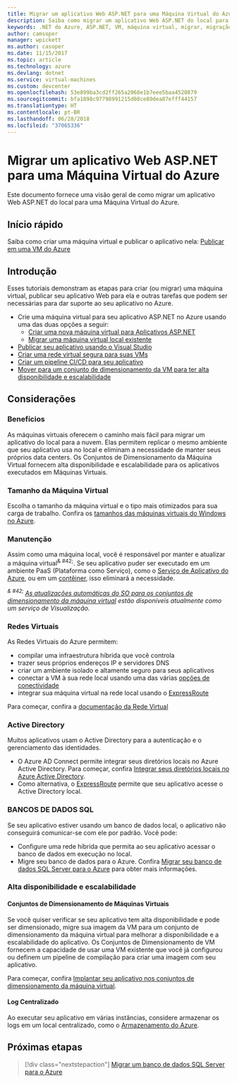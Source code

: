 ```yaml
---
title: Migrar um aplicativo Web ASP.NET para uma Máquina Virtual do Azure
description: Saiba como migrar um aplicativo Web ASP.NET do local para uma Máquina Virtual do Azure.
keywords: .NET do Azure, ASP.NET, VM, máquina virtual, migrar, migração
author: camsoper
manager: wpickett
ms.author: casoper
ms.date: 11/15/2017
ms.topic: article
ms.technology: azure
ms.devlang: dotnet
ms.service: virtual-machines
ms.custom: devcenter
ms.openlocfilehash: 53e899ba3cd2ff265a2068e1b7eee5baa4520879
ms.sourcegitcommit: bfa1898c97798991215d08ce89dea87efff44157
ms.translationtype: HT
ms.contentlocale: pt-BR
ms.lasthandoff: 06/28/2018
ms.locfileid: "37065336"
---
```

# <a name="migrate-an-aspnet-web-application-to-an-azure-virtual-machine"></a>Migrar um aplicativo Web ASP.NET para uma Máquina Virtual do Azure

Este documento fornece uma visão geral de como migrar um aplicativo Web ASP.NET do local para uma Máquina Virtual do Azure.

## <a name="quickstart"></a>Início rápido

Saiba como criar uma máquina virtual e publicar o aplicativo nela: [Publicar em uma VM do Azure](https://tutorials.visualstudio.com/aspnet-vm/intro)

## <a name="get-started"></a>Introdução

Esses tutoriais demonstram as etapas para criar (ou migrar) uma máquina virtual, publicar seu aplicativo Web para ela e outras tarefas que podem ser necessárias para dar suporte ao seu aplicativo no Azure.

- Crie uma máquina virtual para seu aplicativo ASP.NET no Azure usando uma das duas opções a seguir:
    - [Criar uma nova máquina virtual para Aplicativos ASP.NET](https://go.microsoft.com/fwlink/?linkid=863237)
    - [Migrar uma máquina virtual local existente](https://docs.microsoft.com/azure/site-recovery/tutorial-migrate-on-premises-to-azure)
- [Publicar seu aplicativo usando o Visual Studio](https://go.microsoft.com/fwlink/?linkid=863240)
- [Criar uma rede virtual segura para suas VMs](https://docs.microsoft.com/azure/virtual-network/virtual-network-get-started-vnet-subnet)
- [Criar um pipeline CI/CD para seu aplicativo](https://docs.microsoft.com/vsts/build-release/apps/cd/deploy-webdeploy-iis-deploygroups)
- [Mover para um conjunto de dimensionamento da VM para ter alta disponibilidade e escalabilidade](https://docs.microsoft.com/azure/virtual-machine-scale-sets/virtual-machine-scale-sets-deploy-app)

## <a name="considerations"></a>Considerações

### <a name="benefits"></a>Benefícios

As máquinas virtuais oferecem o caminho mais fácil para migrar um aplicativo do local para a nuvem.  Elas permitem replicar o mesmo ambiente que seu aplicativo usa no local e eliminam a necessidade de manter seus próprios data centers.  Os Conjuntos de Dimensionamento da Máquina Virtual fornecem alta disponibilidade e escalabilidade para os aplicativos executados em Máquinas Virtuais.

### <a name="virtual-machine-size"></a>Tamanho da Máquina Virtual

Escolha o tamanho da máquina virtual e o tipo mais otimizados para sua carga de trabalho.  Confira os [tamanhos das máquinas virtuais do Windows no Azure](https://docs.microsoft.com/azure/virtual-machines/windows/sizes).

### <a name="maintenance"></a>Manutenção 

Assim como uma máquina local, você é responsável por manter e atualizar a máquina virtual<sup>& #42;</sup>.  Se seu aplicativo puder ser executado em um ambiente PaaS (Plataforma como Serviço), como o [Serviço de Aplicativo do Azure](https://docs.microsoft.com/azure/app-service/), ou em um [contêiner](https://docs.microsoft.com/azure/app-service/containers/), isso eliminará a necessidade.

*<sup>& #42; </sup>[As atualizações automáticas do SO para os conjuntos de dimensionamento da máquina virtual](https://docs.microsoft.com/azure/virtual-machine-scale-sets/virtual-machine-scale-sets-automatic-upgrade) estão disponíveis atualmente como um serviço de Visualização.*

### <a name="virtual-networks"></a>Redes Virtuais

As Redes Virtuais do Azure permitem:
- compilar uma infraestrutura híbrida que você controla
- trazer seus próprios endereços IP e servidores DNS
- criar um ambiente isolado e altamente seguro para seus aplicativos
- conectar a VM à sua rede local usando uma das várias [opções de conectividade](https://docs.microsoft.com/azure/vpn-gateway/vpn-gateway-about-vpngateways#s2smulti)
- integrar sua máquina virtual na rede local usando o [ExpressRoute](https://azure.microsoft.com/services/expressroute/)

Para começar, confira a [documentação da Rede Virtual](https://docs.microsoft.com/azure/virtual-network/)

### <a name="active-directory"></a>Active Directory
Muitos aplicativos usam o Active Directory para a autenticação e o gerenciamento das identidades.  
- O Azure AD Connect permite integrar seus diretórios locais no Azure Active Directory.  Para começar, confira [Integrar seus diretórios locais no Azure Active Directory](https://docs.microsoft.com/azure/active-directory/connect/active-directory-aadconnect).  
- Como alternativa, o [ExpressRoute](https://azure.microsoft.com/services/expressroute/) permite que seu aplicativo acesse o Active Directory local.

### <a name="sql-databases"></a>BANCOS DE DADOS SQL

Se seu aplicativo estiver usando um banco de dados local, o aplicativo não conseguirá comunicar-se com ele por padrão. Você pode:
- Configure uma rede híbrida que permita ao seu aplicativo acessar o banco de dados em execução no local.  
- Migre seu banco de dados para o Azure.  Confira [Migrar seu banco de dados SQL Server para o Azure](dotnet-howto-migrate-sql.md) para obter mais informações.

### <a name="high-availability-and-scalability"></a>Alta disponibilidade e escalabilidade

#### <a name="virtual-machine-scale-sets"></a>Conjuntos de Dimensionamento de Máquinas Virtuais
Se você quiser verificar se seu aplicativo tem alta disponibilidade e pode ser dimensionado, migre sua imagem da VM para um conjunto de dimensionamento da máquina virtual para melhorar a disponibilidade e a escalabilidade do aplicativo.  Os Conjuntos de Dimensionamento de VM fornecem a capacidade de usar uma VM existente que você já configurou ou definem um pipeline de compilação para criar uma imagem com seu aplicativo.  

Para começar, confira [Implantar seu aplicativo nos conjuntos de dimensionamento da máquina virtual](https://docs.microsoft.com/azure/virtual-machine-scale-sets/virtual-machine-scale-sets-deploy-app).

#### <a name="centralized-logging"></a>Log Centralizado
Ao executar seu aplicativo em várias instâncias, considere armazenar os logs em um local centralizado, como o [Armazenamento do Azure](https://docs.microsoft.com/azure/storage/).

## <a name="next-steps"></a>Próximas etapas

> [!div class="nextstepaction"]
> [Migrar um banco de dados SQL Server para o Azure](dotnet-howto-migrate-sql.md)